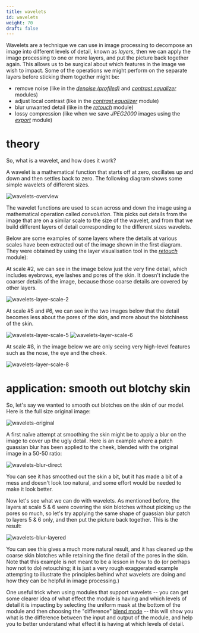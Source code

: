 ```yaml
---
title: wavelets
id: wavelets
weight: 70
draft: false
---
```


Wavelets are a technique we can use in image processing to decompose an image into different levels of detail, known as _layers_, then we can apply the image processing to one or more layers, and put the picture back together again. This allows us to be surgical about which features in the image we wish to impact. Some of the operations we might perform on the separate layers before sticking them together might be:

- remove noise (like in the [_denoise (profiled)_](../../module-reference/processing-modules/denoise-profiled.md) and [_contrast equalizer_](../../module-reference/processing-modules/contrast-equalizer.md) modules) 
- adjust local contrast (like in the [_contrast equalizer_](../../module-reference/processing-modules/contrast-equalizer.md) module)
- blur unwanted detail (like in the [_retouch_](../../module-reference/processing-modules/retouch.md) module)
- lossy compression (like when we save _JPEG2000_ images using the [_export_](../../module-reference/processing-modules/export-selected.md) module)

# theory

So, what is a wavelet, and how does it work?

A wavelet is a mathematical function that starts off at zero, oscillates up and down and then settles back to zero. The following diagram shows some simple wavelets of different sizes.

![wavelets-overview](wavelets-overview.png) 

The wavelet functions are used to scan across and down the image using a mathematical operation called _convolution_. This picks out details from the image that are on a similar scale to the size of the wavelet, and from that we build different layers of detail corresponding to the different sizes wavelets.

Below are some examples of some layers where the details at various scales have been extracted out of the image shown in the first diagram. They were obtained by using the layer visualisation tool in the [_retouch_](../../module-reference/processing-modules/retouch.md) module):

At scale #2, we can see in the image below just the very fine detail, which includes eyebrows, eye lashes and pores of the skin. It doesn't include the coarser details of the image, because those coarse details are covered by other layers.

![wavelets-layer-scale-2](wavelets-layer-scale-2.png)

At scale #5 and #6, we can see in the two images below that the detail becomes less about the pores of the skin, and more about the blotchiness of the skin. 

![wavelets-layer-scale-5](wavelets-layer-scale-5.png)
![wavelets-layer-scale-6](wavelets-layer-scale-6.png)

At scale #8, in the image below we are only seeing very high-level features such as the nose, the eye and the cheek.

![wavelets-layer-scale-8](wavelets-layer-scale-8.png)

# application: smooth out blotchy skin

So, let's say we wanted to smooth out blotches on the skin of our model. Here is the full size original image:

![wavelets-original](wavelets-original.png)

A first naïve attempt at smoothing the skin might be to apply a blur on the image to cover up the ugly detail. Here is an example where a patch guassian blur has been applied to the cheek, blended with the original image in a 50-50 ratio:

![wavelets-blur-direct](wavelets-blur-direct.png)

You can see it has smoothed out the skin a bit, but it has made a bit of a mess and doesn't look too natural, and some effort would be needed to make it look better.

Now let's see what we can do with wavelets. As mentioned before, the layers at scale 5 & 6 were covering the skin blotches without picking up the pores so much, so let's try applying the same shape of guassian blur patch to layers 5 & 6 only, and then put the picture back together. This is the result:


![wavelets-blur-layered](wavelets-blur-layered.png)

You can see this gives a much more natural result, and it has cleaned up the coarse skin blotches while retaining the fine detail of the pores in the skin. Note that this example is not meant to be a lesson in how to do (or perhaps how not to do) retouching; it is just a very rough exaggerated example attempting to illustrate the principles behind what wavelets are doing and how they can be helpful in image processing.)

One useful trick when using modules that support wavelets -- you can get some clearer idea of what effect the module is having and which levels of detail it is impacting by selecting the uniform mask at the bottom of the module and then choosing the "difference" [blend mode](../masking-and-blending/blend-modes.md) -- this will show you what is the difference between the input and output of the module, and help you to better understand what effect it is having at which levels of detail.

